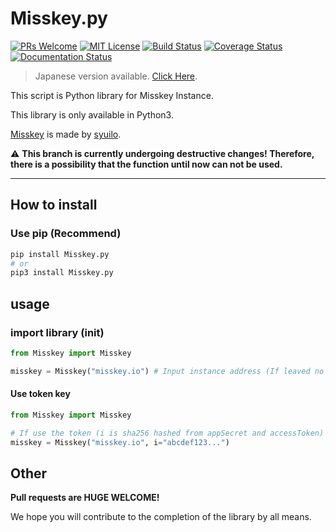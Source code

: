 # Misskey.py

[![PRs Welcome](https://img.shields.io/badge/PRs-welcome-brightgreen.svg?style=flat-square)](http://makeapullrequest.com)
[![MIT License](https://img.shields.io/badge/license-MIT-blue.svg?style=flat)](LICENSE)
[![Build Status](https://travis-ci.org/YuzuRyo61/Misskey.py.svg?branch=v1)](https://travis-ci.org/YuzuRyo61/Misskey.py)
[![Coverage Status](https://coveralls.io/repos/github/YuzuRyo61/Misskey.py/badge.svg?branch=v1)](https://coveralls.io/github/YuzuRyo61/Misskey.py?branch=v1)
[![Documentation Status](https://readthedocs.org/projects/misskeypy/badge/?version=latest)](https://misskeypy.readthedocs.io/en/latest/?badge=latest)

> Japanese version available. [Click Here](https://github.com/YuzuRyo61/Misskey.py/blob/v1/README-JP.md).

This script is Python library for Misskey Instance.

This library is only available in Python3.

[Misskey](https://github.com/syuilo/misskey) is made by [syuilo](https://github.com/syuilo).

⚠ **This branch is currently undergoing destructive changes! Therefore, there is a possibility that the function until now can not be used.**

---

## How to install

### Use pip (Recommend)

```bash
pip install Misskey.py
# or
pip3 install Misskey.py
```

## usage

### import library (init)

```python
from Misskey import Misskey

misskey = Misskey("misskey.io") # Input instance address (If leaved no attribute, it sets "misskey.io")
```

#### Use token key

```python
from Misskey import Misskey

# If use the token (i is sha256 hashed from appSecret and accessToken)
misskey = Misskey("misskey.io", i="abcdef123...")
```

## Other

**Pull requests are HUGE WELCOME!**

We hope you will contribute to the completion of the library by all means.
